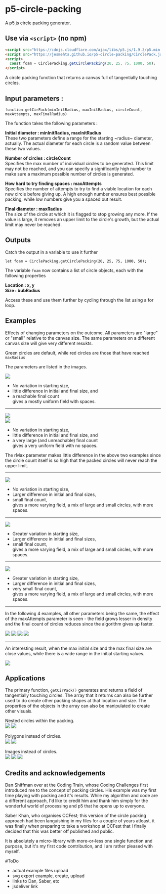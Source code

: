 # p5-circle-packing

A p5.js circle packing generator.

## Use via `<script>` (no npm)
```html
<script src="https://cdnjs.cloudflare.com/ajax/libs/p5.js/1.9.3/p5.min.js"></script>
<script src="https://jesmehta.github.io/p5-circle-packing/CirclePack.js"></script>
<script>
  const foam = CirclePacking.getCirclePacking(20, 25, 75, 1000, 50);
</script>
````

A circle packing function that returns a canvas full of tangentially touching circles.  

## Input parameters :    

````
function getCirPack(minInitRadius, maxInitRadius, circleCount, maxAttempts, maxFinalRadius)
````

The function takes the following parameters :  

**Initial diameter : minInitRadius, maxInitRadius**  
These two parameters define a range for the starting ~radius~ diameter, actually. The actual diameter for each circle is a random value between these two values.

**Number of circles : circleCount**  
Specifies the max number of individual circles to be generated. This limit may not be reached, and you can specify a significantly high number to make sure a maximum possible number of circles is generated.

**How hard to try finding spaces : maxAttempts**  
Specifies the number of attempts to try to find a viable location for each new circle before giving up. A high enough number ensures best possible packing, while low numbers give you a spaced out result.

**Final diameter : maxRadius**  
The size of the circle at which it is flagged to stop growing any more. If the value is large, it removes an upper limit to the circle's growth, but the actual limit may never be reached.

## Outputs
Catch the output in a variable to use it further  
````
let foam = CirclePacking.getCirclePacking(20, 25, 75, 1000, 50);
````

The variable `foam` now contains a list of circle objects, each with the following properties  

**Location : x, y**  
**Size : bubRadius**  

Access these and use them further by cycling through the list using a for loop.

## Examples
Effects of changing parameters on the outcome. All parameters are "large" or "small" relative to the canvas size. The same parameters on a different canvas size will give very different resukts.

Green circles are default, while red circles are those that have reached `maxRadius`  

The parameters are listed in the images.

![](./examples/CirPack_Tests_03.jpg)
- No variation in starting size,  
- little difference in initial and final size, and 
- a reachable final count  
gives a mostly uniform field with spaces.

---
  
  
![](./examples/CirPack_Tests_04.jpg)  
![](./examples/CirPack_Tests_14.jpg)  
- No variation in starting size,  
- little difference in initial and final size, and 
- a very large (and unreachable) final count  
gives a very uniform field with no spaces.  

The rMax parameter makes little difference in the above two examples since the circle count itself is so high that the packed circles will never reach the upper limit.

---


![](./examples/CirPack_Tests_05.jpg)
- No variation in starting size,  
- Larger difference in initial and final sizes,  
- small final count,  
gives a more varying field, a mix of large and small circles, with more spaces.  

---

![](./examples/CirPack_Tests_06.jpg)
- Greater variation in starting size,  
- Larger difference in initial and final sizes,  
- small final count,  
gives a more varying field, a mix of large and small circles, with more spaces.  

---

![](./examples/CirPack_Tests_07.jpg)
- Greater variation in starting size,  
- Larger difference in initial and final sizes,  
- very small final count,  
gives a more varying field, a mix of large and small circles, with more spaces.  

---

In the following 4 examples, all other parameters being the same, the effect of the maxAttempts parameter is seen - the field grows lesser in density and the final count of circles reduces since the algorithm gives up faster.  

![](./examples/CirPack_Tests_08.jpg)
![](./examples/CirPack_Tests_09.jpg)
![](./examples/CirPack_Tests_10.jpg)
![](./examples/CirPack_Tests_11.jpg)

---

An interesting result, when the max initial size and the max final size are close values, while there is a wide range in the initial starting values.  

![](./examples/CirPack_Tests_13.jpg)

## Applications

The primary function, `getCirPack()` generates and returns a field of tangentially touching circles.
The array that it returns can also be further used to do create other packing shapes at that location and size.
The properties of the objects in the array can also be manipulated to create other visuals.

Nested circles within the packing.  
![](./examples/CirPack_egs_06.jpg)
![](./examples/CirPack_egs_07.jpg)

Polygons instead of circles.  
![](./examples/CirPack_egs_04.jpg)
![](./examples/CirPack_egs_05.jpg)

Images instead of circles.  
[![](./examples/CirPack_egs_01.jpg)](./examples/CirPack%20v2.20%20CirPack%20images/index.html)
![](./examples/CirPack_egs_03.jpg)
![](./examples/CirPack_egs_02.jpg)

## Credits and acknowledgements

Dan Shiffman over at the Coding Train, whose Coding Challenges first introduced me to the concept of packing circles. His example was my first time playing with packing and it's results. While my algorithm and code are a different approach, I'd like to credit him and thank him simply for the wonderful world of processing and p5 that he opens up to everyone.

Saber Khan, who organises CCFest; this version of the circle packing approach had been languishing in my files for a couple of years atleast. it was finally when preparing to take a workshop at CCFest that I finally decided that this was better off published and public.

It is absolutely a micro-library with more-or-less one single function and purpose, but it's my first code contribution, and I am rather pleased with myself.


#ToDo

- actual example files upload
- svg export example, create, upload
- links to Dan, Saber, etc
- jsdeliver link